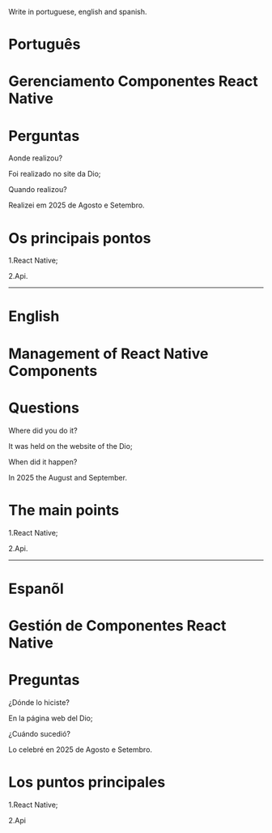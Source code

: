 Write in portuguese, english and spanish.

#  Português

# Gerenciamento Componentes React Native




# Perguntas

Aonde realizou?

Foi realizado no site da Dio;

Quando realizou?

Realizei em 2025 de Agosto e Setembro.

# Os principais pontos


1.React Native;

2.Api.

--------------------------------------------------------------------------------------------------------------------------------

# English

# Management of React Native Components

# Questions

Where did you do it?

It was held on the website of the Dio; 

When did it happen?

In 2025 the August and September.

# The main points

1.React Native;

2.Api.

--------------------------------------------------------------------------------------------------------------------------------

# Espanõl

#  Gestión de Componentes React Native


# Preguntas

¿Dónde lo hiciste?

En la página web del Dio;

¿Cuándo sucedió?

Lo celebré en 2025 de Agosto e Setembro.

# Los puntos principales

1.React Native;

2.Api







